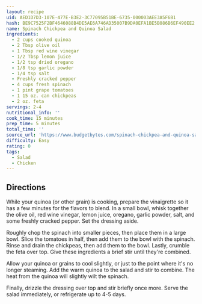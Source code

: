 ```yaml
---
layout: recipe
uid: AED1D7D3-107E-477E-B3E2-3C77095B51BE-6735-000003AEE3A5F6B1
hash: BE9C7525F2BF4646088B4DE5AE6A746AD35007B9DA0EFA1BE5B086B6EF490EE2
name: Spinach Chickpea and Quinoa Salad
ingredients:
  - 2 cups cooked quinoa
  - 2 Tbsp olive oil
  - 1 Tbsp red wine vinegar
  - 1/2 Tbsp lemon juice
  - 1/2 tsp dried oregano
  - 1/8 tsp garlic powder
  - 1/4 tsp salt
  - Freshly cracked pepper
  - 4 cups fresh spinach
  - 1 pint grape tomatoes
  - 1 15 oz. can chickpeas
  - 2 oz. feta
servings: 2-4
nutritional_info: ''
cook_time: 15 minutes
prep_time: 5 minutes
total_time: ''
source_url: 'https://www.budgetbytes.com/spinach-chickpea-and-quinoa-salad/'
difficulty: Easy
rating: 0
tags:
  - Salad
  - Chicken
---
```


## Directions

While your quinoa (or other grain) is cooking, prepare the vinaigrette so it has a few minutes for the flavors to blend. In a small bowl, whisk together the olive oil, red wine vinegar, lemon juice, oregano, garlic powder, salt, and some freshly cracked pepper. Set the dressing aside.

Roughly chop the spinach into smaller pieces, then place them in a large bowl. Slice the tomatoes in half, then add them to the bowl with the spinach. Rinse and drain the chickpeas, then add them to the bowl. Lastly, crumble the feta over top. Give these ingredients a brief stir until they're combined.

Allow your quinoa or grains to cool slightly, or just to the point where it's no longer steaming. Add the warm quinoa to the salad and stir to combine. The heat from the quinoa will slightly wilt the spinach.

Finally, drizzle the dressing over top and stir briefly once more. Serve the salad immediately, or refrigerate up to 4-5 days.
